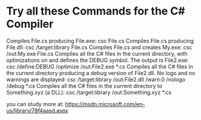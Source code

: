 # Try all these Commands for the C# Compiler

Compiles File.cs producing File.exe:
   csc File.cs 
Compiles File.cs producing File.dll:
   csc /target:library File.cs
Compiles File.cs and creates My.exe:
   csc /out:My.exe File.cs
Compiles all the C# files in the current directory, with optimizations on and defines the DEBUG symbol. The output is File2.exe:
   csc /define:DEBUG /optimize /out:File2.exe *.cs
Compiles all the C# files in the current directory producing a debug version of File2.dll. No logo and no warnings are displayed:
   csc /target:library /out:File2.dll /warn:0 /nologo /debug *.cs
Compiles all the C# files in the current directory to Something.xyz (a DLL):
   csc /target:library /out:Something.xyz *.cs

you can study more at:
https://msdn.microsoft.com/en-us/library/78f4aasd.aspx
